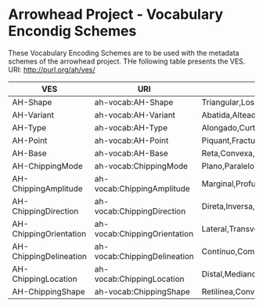 # Arrowhead Project - Vocabulary Encondig Schemes
These Vocabulary Encoding Schemes are to be used with the metadata schemes of the arrowhead project. 
THe following table presents the VES. URI: http://purl.org/ah/ves/



| VES                    | URI                          | Values                                      |
|------------------------|------------------------------|---------------------------------------------|
| AH-Shape               | ah-vocab:AH-Shape            | Triangular,Losângica,Peduncolada            |
| AH-Variant             | ah-vocab:AH-Variant          | Abatida,Alteada,Espessa                     |
| AH-Type                | ah-vocab:AH-Type             | Alongado,Curto                              |
| AH-Point               | ah-vocab:AH-Point            | Piquant,Fracturada                          |
| AH-Base                | ah-vocab:AH-Base             | Reta,Convexa,Côncava,Peduncolada,Triangular |
| AH-ChippingMode        | ah-vocab:ChippingMode        | Plano,Paralelo,Sub-Paralelo                 |
| AH-ChippingAmplitude   | ah-vocab:ChippingAmplitude   | Marginal,Profundo                           |
| AH-ChippingDirection   | ah-vocab:ChippingDirection   | Direta,Inversa,Bifacial                     |
| AH-ChippingOrientation | ah-vocab:ChippingOrientation | Lateral,Transversal                         |
| AH-ChippingDelineation | ah-vocab:ChippingDelineation | Contínuo,Composto,Denticulado               |
| AH-ChippingLocation    | ah-vocab:ChippingLocation    | Distal,Mediano,Proximal                     |
| AH-ChippingShape       | ah-vocab:ChippingShape       | Retilínea,Convexa,Côncava,Sinuosa           |
